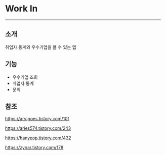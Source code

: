 # Work In
---
## 소개
취업자 통계와 우수기업을 볼 수 있는 앱
## 기능
- 우수기업 조회
- 취업자 통계
- 문의
## 참조
https://arvigoes.tistory.com/101

https://aries574.tistory.com/243

https://hanyeop.tistory.com/432

https://zynar.tistory.com/178
